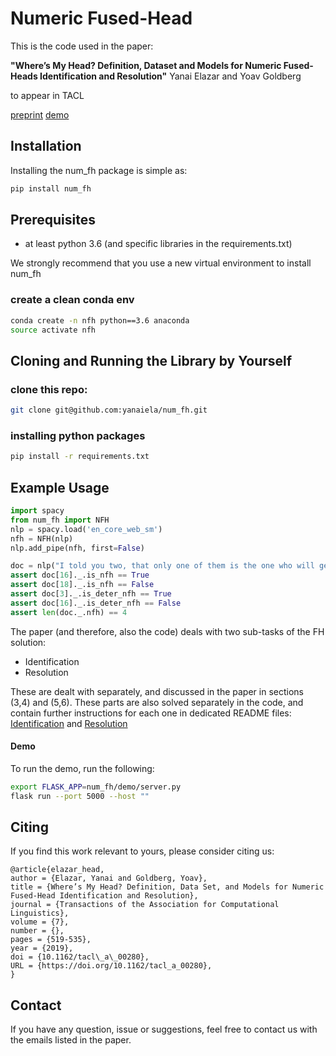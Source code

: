 # Numeric Fused-Head


This is the code used in the paper: 

**"Where’s My Head? Definition, Dataset and Models for Numeric Fused-Heads Identification and Resolution"**
Yanai Elazar and Yoav Goldberg

to appear in TACL

[preprint](https://arxiv.org/pdf/1905.10886.pdf)
[demo](http://nlp.biu.ac.il/~lazary/fh/)


## Installation
Installing the num_fh package is simple as:
```bash
pip install num_fh
```

## Prerequisites
* at least python 3.6 (and specific libraries in the requirements.txt)

We strongly recommend that you use a new virtual environment to install num_fh

### create a clean conda env
```bash
conda create -n nfh python==3.6 anaconda
source activate nfh
```

## Cloning and Running the Library by Yourself
### clone this repo:
```bash
git clone git@github.com:yanaiela/num_fh.git
```

### installing python packages
```bash
pip install -r requirements.txt
```

## Example Usage
```python
import spacy
from num_fh import NFH
nlp = spacy.load('en_core_web_sm')
nfh = NFH(nlp)
nlp.add_pipe(nfh, first=False)

doc = nlp("I told you two, that only one of them is the one who will get 2 or 3 icecreams")
assert doc[16]._.is_nfh == True
assert doc[18]._.is_nfh == False
assert doc[3]._.is_deter_nfh == True
assert doc[16]._.is_deter_nfh == False
assert len(doc._.nfh) == 4
```

The paper (and therefore, also the code) deals with two sub-tasks of the FH solution:
* Identification
* Resolution

These are dealt with separately, and discussed in the paper in sections 
(3,4) and (5,6). These parts are also solved separately in the code, and
contain further instructions for each one in dedicated README files:
[Identification](num_fh/identification/run_files.md) and [Resolution](num_fh/resolution/how2run.md)


#### Demo
To run the demo, run the following:
```bash
export FLASK_APP=num_fh/demo/server.py
flask run --port 5000 --host ""
```

## Citing
If you find this work relevant to yours, please consider citing us:
```
@article{elazar_head,
author = {Elazar, Yanai and Goldberg, Yoav},
title = {Where’s My Head? Definition, Data Set, and Models for Numeric Fused-Head Identification and Resolution},
journal = {Transactions of the Association for Computational Linguistics},
volume = {7},
number = {},
pages = {519-535},
year = {2019},
doi = {10.1162/tacl\_a\_00280},
URL = {https://doi.org/10.1162/tacl_a_00280},
}
```

## Contact
If you have any question, issue or suggestions, feel free to contact 
us with the emails listed in the paper.
